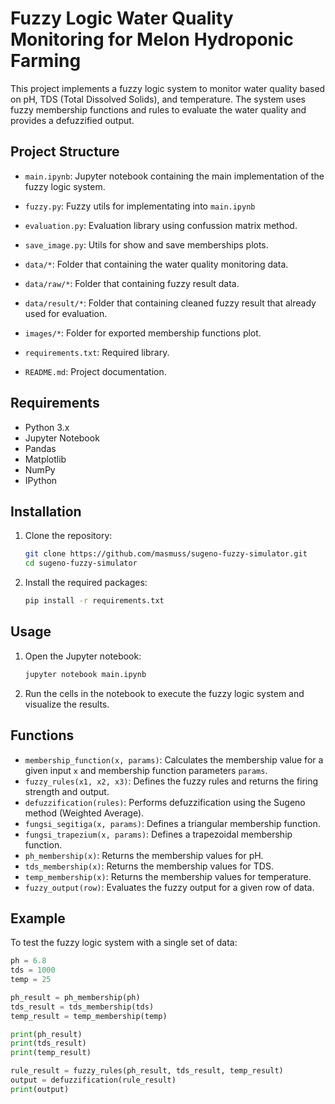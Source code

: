 # Fuzzy Logic Water Quality Monitoring for Melon Hydroponic Farming

This project implements a fuzzy logic system to monitor water quality based on pH, TDS (Total Dissolved Solids), and temperature. The system uses fuzzy membership functions and rules to evaluate the water quality and provides a defuzzified output.

## Project Structure

- `main.ipynb`: Jupyter notebook containing the main implementation of the fuzzy logic system.
- `fuzzy.py`: Fuzzy utils for implementating into `main.ipynb`
- `evaluation.py`: Evaluation library using confussion matrix method.
- `save_image.py`: Utils for show and save memberships plots.
    
- `data/*`: Folder that containing the water quality monitoring data.
- `data/raw/*`: Folder that containing fuzzy result data.
- `data/result/*`: Folder that containing cleaned fuzzy result that already used for evaluation.
- `images/*`: Folder for exported membership functions plot.

- `requirements.txt`: Required library.
- `README.md`: Project documentation.

## Requirements

- Python 3.x
- Jupyter Notebook
- Pandas
- Matplotlib
- NumPy
- IPython

## Installation

1. Clone the repository:
    ```sh
    git clone https://github.com/masmuss/sugeno-fuzzy-simulator.git
    cd sugeno-fuzzy-simulator
    ```

2. Install the required packages:
    ```sh
    pip install -r requirements.txt
    ```

## Usage

1. Open the Jupyter notebook:
    ```sh
    jupyter notebook main.ipynb
    ```

2. Run the cells in the notebook to execute the fuzzy logic system and visualize the results.

## Functions

- `membership_function(x, params)`: Calculates the membership value for a given input `x` and membership function parameters `params`.
- `fuzzy_rules(x1, x2, x3)`: Defines the fuzzy rules and returns the firing strength and output.
- `defuzzification(rules)`: Performs defuzzification using the Sugeno method (Weighted Average).
- `fungsi_segitiga(x, params)`: Defines a triangular membership function.
- `fungsi_trapezium(x, params)`: Defines a trapezoidal membership function.
- `ph_membership(x)`: Returns the membership values for pH.
- `tds_membership(x)`: Returns the membership values for TDS.
- `temp_membership(x)`: Returns the membership values for temperature.
- `fuzzy_output(row)`: Evaluates the fuzzy output for a given row of data.

## Example

To test the fuzzy logic system with a single set of data:
```python
ph = 6.8
tds = 1000
temp = 25

ph_result = ph_membership(ph)
tds_result = tds_membership(tds)
temp_result = temp_membership(temp)

print(ph_result)
print(tds_result)
print(temp_result)

rule_result = fuzzy_rules(ph_result, tds_result, temp_result)
output = defuzzification(rule_result)
print(output)
```
